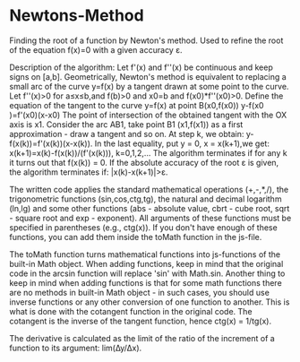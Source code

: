 # Newtons-Method
Finding the root of a function by Newton's method.
Used to refine the root of the equation f(x)=0 with a given accuracy ε.

Description of the algorithm:
Let f'(x) and f''(x) be continuous and keep signs on [a,b]. Geometrically, Newton's method is equivalent to replacing a small arc of the curve y=f(x) by a tangent drawn at some point to the curve.
Let f''(x)>0 for a≤x≤b,and f(b)>0 and
x0=b and f(x0)*f''(x0)>0.
Define the equation of the tangent to the curve y=f(x) at point B(x0,f(x0))
y-f(x0 )=f'(x0)(x-x0)
The point of intersection of the obtained tangent with the OX axis is x1.
Consider the arc AB1, take point B1 (x1,f(x1)) as a first approximation - draw a tangent and so on. At step k, we obtain:
y-f(x(k))=f'(x(k))(x-x(k)).
In the last equality, put y = 0, x = x(k+1),we get:
x(k+1)=x(k)-f(x(k))/(f'(x(k))), k=0,1,2,...
The algorithm terminates if for any k it turns out that f(x(k)) = 0. If the absolute accuracy of the root ε is given, the algorithm terminates if:
|x(k)-x(k+1)|>ε.

The written code applies the standard mathematical operations (+,-,*,/), the trigonometric functions (sin,cos,ctg,tg), the natural and decimal logarithm (ln,lg) and some other functions (abs - absolute value, cbrt - cube root, sqrt - square root and exp - exponent). All arguments of these functions must be specified in parentheses (e.g., ctg(x)). If you don't have enough of these functions, you can add them inside the toMath function in the js-file.

The toMath function turns mathematical functions into js-functions of the built-in Math object. When adding functions, keep in mind that the original code in the arcsin function will replace 'sin' with Math.sin. Another thing to keep in mind when adding functions is that for some math functions there are no methods in built-in Math object - in such cases, you should use inverse functions or any other conversion of one function to another. This is what is done with the cotangent function in the original code. The cotangent is the inverse of the tangent function, hence ctg(x) = 1/tg(x).

The derivative is calculated as the limit of the ratio of the increment of a function to its argument: lim(∆y/∆x).

